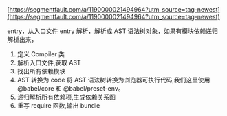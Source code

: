 ##

[https://segmentfault.com/a/1190000021494964?utm_source=tag-newest](https://segmentfault.com/a/1190000021494964?utm_source=tag-newest)

entry，从入口文件 entry 解析，解析成 AST 语法树对象，如果有模块依赖递归解析出来，

1. 定义 Compiler 类
2. 解析入口文件,获取 AST
3. 找出所有依赖模块
4. AST 转换为 code
   将 AST 语法树转换为浏览器可执行代码,我们这里使用@babel/core 和 @babel/preset-env。
5. 递归解析所有依赖项,生成依赖关系图
6. 重写 require 函数,输出 bundle

